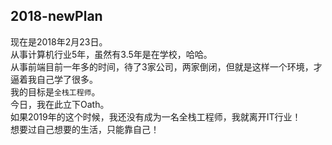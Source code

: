 2018-newPlan
---
现在是2018年2月23日。<br>
从事计算机行业5年，虽然有3.5年是在学校，哈哈。<br>
从事前端目前一年多的时间，待了3家公司，两家倒闭，但就是这样一个环境，才逼着我自己学了很多。<br>
我的目标是`全栈工程师`。<br>
今日，我在此立下Oath。<br>
如果2019年的这个时候，我还没有成为一名全栈工程师，我就离开IT行业！<br>
想要过自己想要的生活，只能靠自己！<br>

